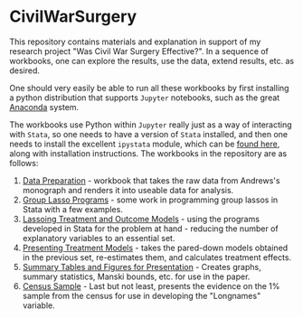 # CivilWarSurgery

This repository contains materials and explanation in support of my research project "Was Civil War Surgery Effective?". In a sequence of workbooks, one can explore the results, use the data, extend results, etc. as desired. 

One should very easily be able to run all these workbooks by first installing a python distribution that supports `Jupyter` notebooks, such as the great [Anaconda](https://www.anaconda.com/download/) system. 

The workbooks use Python within `Jupyter` really just as a way of interacting with `Stata`, so one needs to have a version of `Stata` installed, and then one needs to install the excellent `ipystata` module, which can be [found here](https://github.com/TiesdeKok/ipystata), along with installation instructions. The workbooks in the repository are as follows:



1. [Data Preparation](Data%20Preparation.ipynb) - workbook that takes the raw data from Andrews's monograph and renders it into useable data for analysis.
2. [Group Lasso Programs](Developing%20Group%20Lasso%20Programs%20In%20Stata.ipynb) - some work in programming group lassos in Stata with a few examples.
3. [Lassoing Treatment and Outcome Models](Lassoing%20Treatment%20and%20Outcome%20Models.ipynb) - using the programs developed in Stata for the problem at hand - reducing the number of explanatory variables to an essential set.
4. [Presenting Treatment Models](Presenting%20Treatment%20Models.ipynb) - takes the pared-down models obtained in the previous set, re-estimates them, and calculates treatment effects. 
5. [Summary Tables and Figures for Presentation](Summary%20Tables%20and%20Figures%20for%20Presentation.ipynb) - Creates graphs, summary statistics, Manski bounds, etc. for use in the paper. 
6. [Census Sample](Census%20Sample.ipynb) - Last but not least, presents the evidence on the 1% sample from the census for use in developing the "Longnames" variable.
